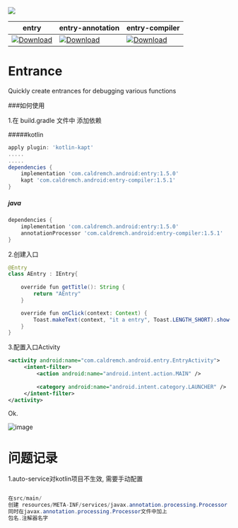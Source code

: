 

[![](https://jitpack.io/v/caldremch/entrances.svg)](https://jitpack.io/#caldremch/entrances)

|                            entry                             |                       entry-annotation                       | entry-compiler |
| --- | --- | --- |
| [ ![Download](https://api.bintray.com/packages/caldremch/maven/entry/images/download.svg) ](https://bintray.com/caldremch/maven/entry/_latestVersion) | [ ![Download](https://api.bintray.com/packages/caldremch/maven/entry-annotation/images/download.svg?version=1.3.0) ](https://bintray.com/caldremch/maven/entry-annotation/1.3.0/link) |[ ![Download](https://api.bintray.com/packages/caldremch/maven/entry-compiler/images/download.svg) ](https://bintray.com/caldremch/maven/entry-compiler/_latestVersion)|




# Entrance

Quickly create entrances for debugging various functions





###如何使用

1.在 build.gradle 文件中 添加依赖

#####kotlin

```groovy
apply plugin: 'kotlin-kapt'
.....
.....
dependencies {
	implementation 'com.caldremch.android:entry:1.5.0'
	kapt 'com.caldremch.android:entry-compiler:1.5.1'
}
```

##### java

```groovy
dependencies {
	implementation 'com.caldremch.android:entry:1.5.0'
	annotationProcessor 'com.caldremch.android:entry-compiler:1.5.1'
}  
```



2.创建入口

```java
@Entry
class AEntry : IEntry{
    
    override fun getTitle(): String {
        return "AEntry"
    }

    override fun onClick(context: Context) {
        Toast.makeText(context, "it a entry", Toast.LENGTH_SHORT).show()
    }
}
```



3.配置入口Activity

```xml
<activity android:name="com.caldremch.android.entry.EntryActivity">      
     <intent-filter>                                                      
         <action android:name="android.intent.action.MAIN" />             
                                                                          
         <category android:name="android.intent.category.LAUNCHER" />     
     </intent-filter>                                                     
</activity>                                                              
```



Ok.



![image](http://github.com/caldremch/entrances/raw/master/img/entrance.png)



# 问题记录

1.auto-service对kotlin项目不生效, 需要手动配置

```java

在src/main/
创建 resources/META-INF/services/javax.annotation.processing.Processor
同时在javax.annotation.processing.Processor文件中加上
包名.注解器名字

```
